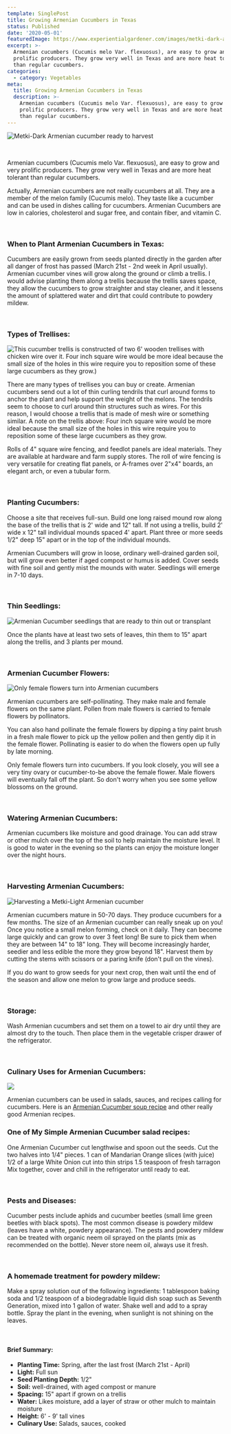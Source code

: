 ```yaml
---
template: SinglePost
title: Growing Armenian Cucumbers in Texas
status: Published
date: '2020-05-01'
featuredImage: https://www.experientialgardener.com/images/metki-dark-armenian-cucumber.jpg
excerpt: >-
  Armenian cucumbers (Cucumis melo Var. flexuosus), are easy to grow and very
  prolific producers. They grow very well in Texas and are more heat tolerant
  than regular cucumbers. 
categories:
  - category: Vegetables
meta:
  title: Growing Armenian Cucumbers in Texas
  description: >-
    Armenian cucumbers (Cucumis melo Var. flexuosus), are easy to grow and very
    prolific producers. They grow very well in Texas and are more heat tolerant
    than regular cucumbers.
---
```

![Metki-Dark Armenian cucumber ready to harvest](/images/metki-dark-armenian-cucumber.jpg "Metki-Dark Armenian cucumber ready to harvest")

<br>

Armenian cucumbers (Cucumis melo Var. flexuosus), are easy to grow and very prolific producers. They grow very well in Texas and are more heat tolerant than regular cucumbers. 

Actually, Armenian cucumbers are not really cucumbers at all. They are a member of the melon family (Cucumis melo). They taste like a cucumber and can be used in dishes calling for cucumbers. Armenian Cucumbers are low in calories, cholesterol and sugar free, and contain fiber, and vitamin C.  

<br>

### When to Plant Armenian Cucumbers in Texas:

Cucumbers are easily grown from seeds planted directly in the garden after all danger of frost has passed (March 21st - 2nd week in April usually). Armenian cucumber vines will grow along the ground or climb a trellis. I would advise planting them along a trellis because the trellis saves space, they allow the cucumbers to grow straighter and stay cleaner, and it lessens the amount of splattered water and dirt that could contribute to powdery mildew.  

<br>



### Types of Trellises:

![This cucumber trellis is constructed of two 6' wooden trellises with chicken wire over it. Four inch square wire would be more ideal because the small size of the holes in this wire require you to reposition some of these large cucumbers as they grow.)](/images/armenian-cucumber-trellis.jpg "This cucumber trellis is constructed of two 6' wooden trellises with chicken wire over it. Four inch square wire would be more ideal because the small size of the holes in this wire require you to reposition some of these large cucumbers as they grow.)")

There are many types of trellises you can buy or create. Armenian cucumbers send out a lot of thin curling tendrils that curl around forms to anchor the plant and help support the weight of the melons. The tendrils seem to choose to curl around thin structures such as wires. For this reason, I would choose a trellis that is made of mesh wire or something similar. A note on the trellis above: Four inch square wire would be more ideal because the small size of the holes in this wire require you to reposition some of these large cucumbers as they grow. 

Rolls of 4" square wire fencing, and feedlot panels are ideal materials. They are available at hardware and farm supply stores. The roll of wire fencing is very versatile for creating flat panels, or A-frames over 2"x4" boards, an elegant arch, or even a tubular form. 

<br>

### Planting Cucumbers:

Choose a site that receives full-sun. Build one long raised mound row along the base of the trellis that is 2' wide and 12" tall. If not using a trellis, build 2' wide x 12" tall individual mounds spaced 4' apart. Plant three or more seeds 1/2" deep 15" apart or in the top of the individual mounds.

Armenian Cucumbers will grow in loose, ordinary well-drained garden soil, but will grow even better if aged compost or humus is added. Cover seeds with fine soil and gently mist the mounds with water. Seedlings will emerge in 7-10 days. 

<br>

### Thin Seedlings:

![Armenian Cucumber seedlings that are ready to thin out or transplant](/images/armenian-cucumber-seedlings.jpg "Armenian Cucumber seedlings that are ready to thin out or transplant")

Once the plants have at least two sets of leaves, thin them to 15" apart along the trellis, and 3 plants per mound. 

<br />

### Armenian Cucumber Flowers:

![Only female flowers turn into Armenian cucumbers](/images/armenian-cucumber-flowers.jpg "Only female flowers turn into Armenian cucumbers")

Armenian cucumbers are self-pollinating. They make male and female flowers on the same plant. Pollen from male flowers is carried to female flowers by pollinators. 

You can also hand pollinate the female flowers by dipping a tiny paint brush in a fresh male flower to pick up the yellow pollen and then gently dip it in the female flower. Pollinating is easier to do when the flowers open up fully by late morning. 

Only female flowers turn into cucumbers. If you look closely, you will see a very tiny ovary or cucumber-to-be above the female flower. Male flowers will eventually fall off the plant. So don't worry when you see some yellow blossoms on the ground. 

<br />

### Watering Armenian Cucumbers:

Armenian cucumbers like moisture and good drainage. You can add straw or other mulch over the top of the soil to help maintain the moisture level. It is good to water in the evening so the plants can enjoy the moisture longer over the night hours.  

<br />

### Harvesting Armenian Cucumbers:

![Harvesting a Metki-Light Armenian cucumber](/images/harvesting-armenian-cucumber.jpg "Harvesting a Metki-Light Armenian cucumber")

Armenian cucumbers mature in 50-70 days. They produce cucumbers for a few months. The size of an Armenian cucumber can really sneak up on you! Once you notice a small melon forming, check on it daily. They can become large quickly and can grow to over 3 feet long!  Be sure to pick them when they are between 14" to 18" long. They will become increasingly harder, seedier and less edible the more they grow beyond 18". Harvest them by cutting the stems with scissors or a paring knife (don't pull on the vines). 

If you do want to grow seeds for your next crop, then wait until the end of the season and allow one melon to grow large and produce seeds.

<br />

### Storage:

Wash Armenian cucumbers and set them on a towel to air dry until they are almost dry to the touch. Then place them in the vegetable crisper drawer of the refrigerator. 

<br />

### Culinary Uses for Armenian Cucumbers:

![](/images/armenian-cucumber-salad.jpg)

Armenian cucumbers can be used in salads, sauces, and recipes calling for cucumbers. Here is an <a href="https://www.thearmeniankitchen.com/2009/07/armenian-cucumbers-3000-year-old.html" target="_blank" rel="noopener">Armenian Cucumber soup recipe</a> and other really good Armenian recipes. 

### One of My Simple Armenian Cucumber salad recipes: 

One Armenian Cucumber cut lengthwise and spoon out the seeds. Cut the two halves into 1/4" pieces. 
1 can of Mandarian Orange slices (with juice)
1/2 of a large White Onion cut into thin strips
1.5 teaspoon of fresh tarragon
Mix together, cover and chill in the refrigerator until ready to eat.

<br />

### Pests and Diseases:

Cucumber pests include aphids and cucumber beetles (small lime green beetles with black spots). The most common disease is powdery mildew (leaves have a white, powdery appearance). The pests and powdery mildew can be treated with organic neem oil sprayed on the plants (mix as recommended on the bottle). Never store neem oil, always use it fresh. 

<br />

### A homemade treatment for powdery mildew:

Make a spray solution out of the following ingredients: 1 tablespoon baking soda and 1/2 teaspoon of a biodegradable liquid dish soap such as Seventh Generation, mixed into 1 gallon of water. Shake well and add to a spray bottle. Spray the plant in the evening, when sunlight is not shining on the leaves. 

<br />

#### Brief Summary: 

* **Planting Time:** Spring, after the last frost (March 21st - April)
* **Light:** Full sun 
* **Seed Planting Depth:** 1/2"
* **Soil:** well-drained, with aged compost or manure
* **Spacing:**  15" apart if grown on a trellis
* **Water:** Likes moisture, add a layer of straw or other mulch to maintain moisture
* **Height:** 6' - 9' tall vines
* **Culinary Use:** Salads, sauces, cooked  

